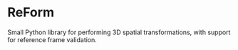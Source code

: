 # ReForm

Small Python library for performing 3D spatial transformations, with support for reference frame validation.